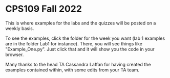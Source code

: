 # CPS109 Fall 2022
This is where examples for the labs and the quizzes will be posted on a weekly basis.

To see the examples, click the folder for the week you want (lab 1 examples are in the folder Lab1 for instance).
There, you will see things like "Example_One.py". Just click that and it will show you the code in your browser.

Many thanks to the head TA Cassandra Laffan for having created the examples contained within, with some edits from your TA team.
